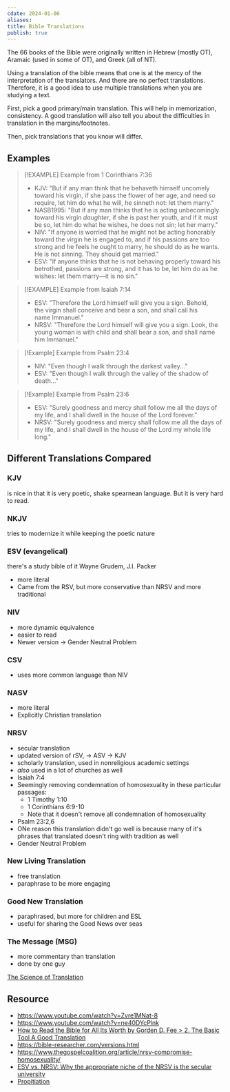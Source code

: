 ```yaml
---
cdate: 2024-01-06
aliases: 
title: Bible Translations
publish: true
---
```


The 66 books of the Bible were originally written in Hebrew (mostly OT), Aramaic (used in some of OT), and Greek (all of NT).

Using a translation of the bible means that one is at the mercy of the interpretation of the translators. And there are no perfect translations. Therefore, it is a good idea to use multiple translations when you are studying a text.

First, pick a good primary/main translation. This will help in memorization, consistency. A good translation will also tell you about the difficulties in translation in the margins/footnotes.

Then, pick translations that you know will differ.

## Examples
> [!EXAMPLE] Example from 1 Corinthians 7:36
> * KJV: "But if any man think that he behaveth himself uncomely toward his virgin, if she pass the flower of her age, and need so require, let him do what he will, he sinneth not: let them marry."
> * NASB1995: "But if any man thinks that he is acting unbecomingly toward his virgin _daughter_, if she is past her youth, and if it must be so, let him do what he wishes, he does not sin; let her marry."
> * NIV: "If anyone is worried that he might not be acting honorably toward the virgin he is engaged to, and if his passions are too strong and he feels he ought to marry, he should do as he wants. He is not sinning. They should get married."
> * ESV: "If anyone thinks that he is not behaving properly toward his betrothed, passions are strong, and it has to be, let him do as he wishes: let them marry—it is no sin."

> [!EXAMPLE] Example from Isaiah 7:14
> - ESV: "Therefore the Lord himself will give you a sign. Behold, the virgin shall conceive and bear a son, and shall call his name Immanuel."
> - NRSV: "Therefore the Lord himself will give you a sign. Look, the young woman is with child and shall bear a son, and shall name him Immanuel."

> [!Example] Example from Psalm 23:4
> - NIV: "Even though I walk through the darkest valley..."
> - ESV: "Even though I walk through the valley of the shadow of death..."

> [!Example] Example from Psalm 23:6
> - ESV: "Surely goodness and mercy shall follow me all the days of my life, and I shall dwell in the house of the Lord forever."
> - NRSV: "Surely goodness and mercy shall follow me all the days of my life, and I shall dwell in the house of the Lord my whole life long."

## Different Translations Compared
### KJV
is nice in that it is very poetic, shake spearnean language. But it is very hard to read.

### NKJV
tries to modernize it while keeping the poetic nature

### ESV (evangelical)
there's a study bible of it
Wayne Grudem, J.I. Packer
- more literal
- Came from the RSV, but more conservative than NRSV and more traditional

### NIV
- more dynamic equivalence
- easier to read
- Newer version -> Gender Neutral Problem

### CSV
- uses more common language than NIV

### NASV
- more literal
- Explicitly Christian translation

### NRSV
- secular translation
- updated version of rSV, -> ASV -> KJV
- scholarly translation, used in nonreligious academic settings
- *also* used in a lot of churches as well
- Isaiah 7:4
- Seemingly removing condemnation of homosexuality in these particular passages:
	- 1 Timothy 1:10
	- 1 Corinthians 6:9-10
	- Note that it doesn't remove all condemnation of homosexuality
- Psalm 23:2,6
- ONe reason this translation didn't go well is because many of it's phrases that translated doesn't ring with tradition as well
- Gender Neutral Problem

### New Living Translation
- free translation
- paraphrase to be more engaging

### Good New Translation
- paraphrased, but more for children and ESL
- useful for sharing the Good News over seas

### The Message (MSG)
- more commentary than translation
- done by one guy

[The Science of Translation](./The%20Science%20of%20Translation.md)


## Resource 
- https://www.youtube.com/watch?v=Zvre1MNat-8
- https://www.youtube.com/watch?v=ne40DYcPlnk
- [How to Read the Bible for All Its Worth by Gorden D. Fee > 2. The Basic Tool A Good Translation](./How%20to%20Read%20the%20Bible%20for%20All%20Its%20Worth%20by%20Gorden%20D.%20Fee.md#2.%20The%20Basic%20Tool%20A%20Good%20Translation)
- https://bible-researcher.com/versions.html
- https://www.thegospelcoalition.org/article/nrsv-compromise-homosexuality/
- [ESV vs. NRSV: Why the appropriate niche of the NRSV is the secular university](https://ancienthebrewpoetry.typepad.com/ancient_hebrew_poetry/2009/06/esv-vs-nrsv-why-the-appropriate-niche-of-the-nrsv-is-the-secular-university.html)
- [Propitiation](https://www.namb.net/resource/words-matter-propitiation/)